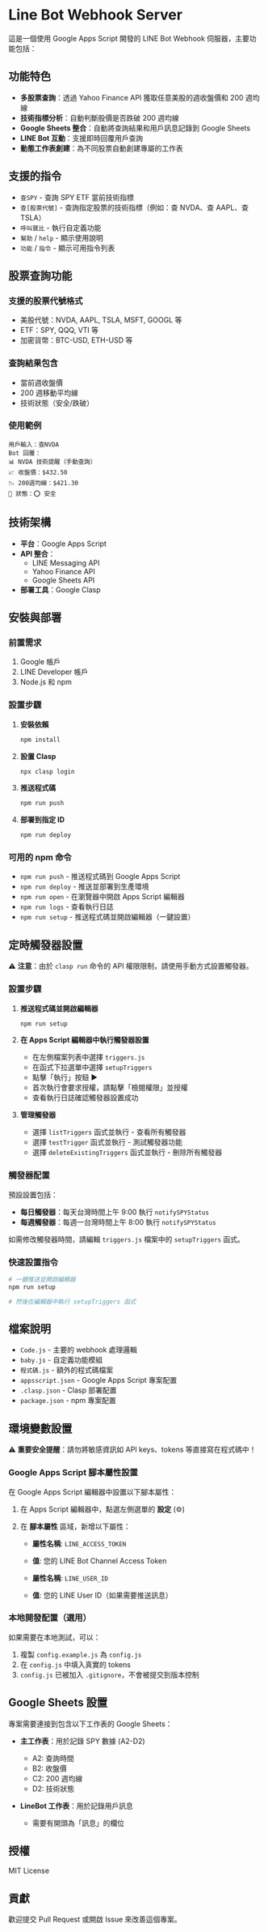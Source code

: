 # Line Bot Webhook Server

這是一個使用 Google Apps Script 開發的 LINE Bot Webhook 伺服器，主要功能包括：

## 功能特色

- **多股票查詢**：透過 Yahoo Finance API 獲取任意美股的週收盤價和 200 週均線
- **技術指標分析**：自動判斷股價是否跌破 200 週均線
- **Google Sheets 整合**：自動將查詢結果和用戶訊息記錄到 Google Sheets
- **LINE Bot 互動**：支援即時回覆用戶查詢
- **動態工作表創建**：為不同股票自動創建專屬的工作表

## 支援的指令

- `查SPY` - 查詢 SPY ETF 當前技術指標
- `查[股票代號]` - 查詢指定股票的技術指標（例如：查 NVDA、查 AAPL、查 TSLA）
- `呼叫寶比` - 執行自定義功能
- `幫助` / `help` - 顯示使用說明
- `功能` / `指令` - 顯示可用指令列表

## 股票查詢功能

### 支援的股票代號格式

- 美股代號：NVDA, AAPL, TSLA, MSFT, GOOGL 等
- ETF：SPY, QQQ, VTI 等
- 加密貨幣：BTC-USD, ETH-USD 等

### 查詢結果包含

- 當前週收盤價
- 200 週移動平均線
- 技術狀態（安全/跌破）

### 使用範例

```
用戶輸入：查NVDA
Bot 回覆：
📊 NVDA 技術提醒（手動查詢）
📈 收盤價：$432.50
📉 200週均線：$421.30
📌 狀態：⭕ 安全
```

## 技術架構

- **平台**：Google Apps Script
- **API 整合**：
  - LINE Messaging API
  - Yahoo Finance API
  - Google Sheets API
- **部署工具**：Google Clasp

## 安裝與部署

### 前置需求

1. Google 帳戶
2. LINE Developer 帳戶
3. Node.js 和 npm

### 設置步驟

1. **安裝依賴**

   ```bash
   npm install
   ```

2. **設置 Clasp**

   ```bash
   npx clasp login
   ```

3. **推送程式碼**

   ```bash
   npm run push
   ```

4. **部署到指定 ID**
   ```bash
   npm run deploy
   ```

### 可用的 npm 命令

- `npm run push` - 推送程式碼到 Google Apps Script
- `npm run deploy` - 推送並部署到生產環境
- `npm run open` - 在瀏覽器中開啟 Apps Script 編輯器
- `npm run logs` - 查看執行日誌
- `npm run setup` - 推送程式碼並開啟編輯器（一鍵設置）

## 定時觸發器設置

⚠️ **注意**：由於 `clasp run` 命令的 API 權限限制，請使用手動方式設置觸發器。

### 設置步驟

1. **推送程式碼並開啟編輯器**

   ```bash
   npm run setup
   ```

2. **在 Apps Script 編輯器中執行觸發器設置**

   - 在左側檔案列表中選擇 `triggers.js`
   - 在函式下拉選單中選擇 `setupTriggers`
   - 點擊「執行」按鈕 ▶️
   - 首次執行會要求授權，請點擊「檢閱權限」並授權
   - 查看執行日誌確認觸發器設置成功

3. **管理觸發器**
   - 選擇 `listTriggers` 函式並執行 - 查看所有觸發器
   - 選擇 `testTrigger` 函式並執行 - 測試觸發器功能
   - 選擇 `deleteExistingTriggers` 函式並執行 - 刪除所有觸發器

### 觸發器配置

預設設置包括：

- **每日觸發器**：每天台灣時間上午 9:00 執行 `notifySPYStatus`
- **每週觸發器**：每週一台灣時間上午 8:00 執行 `notifySPYStatus`

如需修改觸發器時間，請編輯 `triggers.js` 檔案中的 `setupTriggers` 函式。

### 快速設置指令

```bash
# 一鍵推送並開啟編輯器
npm run setup

# 然後在編輯器中執行 setupTriggers 函式
```

## 檔案說明

- `Code.js` - 主要的 webhook 處理邏輯
- `baby.js` - 自定義功能模組
- `程式碼.js` - 額外的程式碼檔案
- `appsscript.json` - Google Apps Script 專案配置
- `.clasp.json` - Clasp 部署配置
- `package.json` - npm 專案配置

## 環境變數設置

⚠️ **重要安全提醒**：請勿將敏感資訊如 API keys、tokens 等直接寫在程式碼中！

### Google Apps Script 腳本屬性設置

在 Google Apps Script 編輯器中設置以下腳本屬性：

1. 在 Apps Script 編輯器中，點選左側選單的 **設定** (⚙️)
2. 在 **腳本屬性** 區域，新增以下屬性：

   - **屬性名稱**: `LINE_ACCESS_TOKEN`
   - **值**: 您的 LINE Bot Channel Access Token

   - **屬性名稱**: `LINE_USER_ID`
   - **值**: 您的 LINE User ID（如果需要推送訊息）

### 本地開發配置（選用）

如果需要在本地測試，可以：

1. 複製 `config.example.js` 為 `config.js`
2. 在 `config.js` 中填入真實的 tokens
3. `config.js` 已被加入 `.gitignore`，不會被提交到版本控制

## Google Sheets 設置

專案需要連接到包含以下工作表的 Google Sheets：

- **主工作表**：用於記錄 SPY 數據 (A2-D2)

  - A2: 查詢時間
  - B2: 收盤價
  - C2: 200 週均線
  - D2: 技術狀態

- **LineBot 工作表**：用於記錄用戶訊息
  - 需要有開頭為「訊息」的欄位

## 授權

MIT License

## 貢獻

歡迎提交 Pull Request 或開啟 Issue 來改善這個專案。
